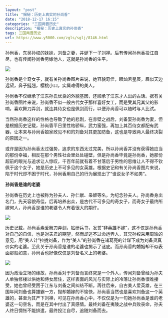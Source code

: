 ```yaml
---
layout: "post"
title: "揭秘：历史上真实的孙尚香"
date: "2018-12-17 16:15"
categories: "三国两晋历史"
description: "揭秘：历史上真实的孙尚香"
tags: 三国两晋历史
url: https://www.y5000.com/zgls/sglj/8146.html
---
```






孙尚香，东吴孙权的妹妹，刘备之妻，并诞下一子刘禅。后有传闻孙尚香投江自尽，也有传闻孙尚香另嫁他人，这就是孙尚香的生平。

![](https://img.y5000.com/uploads/allimg/161223/8-1612231136462T.jpg)

孙尚香是个奇女子，就有关孙尚香图片来说，她容貌奇佳，眼灿若星辰，眉似天边远黛，鼻子挺翘，樱桃小口，实属难得的美人。

孙尚香不仅继承了江东孙氏优良的外貌基因，还顺承了江东才人出的古话。据有关孙尚香图片来说，孙尚香不似一般古代女子那样喜好女工，而是受其兄其父的影响，喜欢舞刀弄剑，就连其侍女也是佩剑而行，以便孙尚香可以随时与人比试。

当然孙尚香这样的性格也导致了她的悲剧，在赤壁之战后，刘备娶孙尚香为妻，但是根据历史记载，孙尚香平日里性格骄纵，武力蛮强，再加上其百侍女都配有武器，让本来与孙尚香娘家政见不和的刘备对其更加防备，这也是导致两人最终决裂的原因之一。

或许是因为孙尚香太过强势，追求的东西太过完美，所以孙尚香并没有获得她应当的那份幸福，相反在那个男性社会里处处碰壁，但是孙尚香毕竟是孙尚香，她那份超前的眼光与追求让人惊叹，千百年前就有着不甘落后于男性的思维让人不得不钦佩于这个女子，她是历史上不可多见的女英雄。根据史记和有关孙尚香图片来说，陷于时代却不困于时代，孙尚香用自己的行为展现出了“谁说女子不如男”。

**孙尚香是谁的老婆**

孙尚香在历史上也被称为孙夫人、孙仁献、枭姬等名，为纪念孙夫人。孙尚香身出名门，先天容貌奇佳，后再培养出众，是古代不可多见的奇女子，而奇女子最终所嫁何人，孙尚香是谁的老婆令人有着很大的期许。

![](https://img.y5000.com/uploads/allimg/161223/8-161223113632920.jpg)

历史记载，孙尚香素爱舞刀弄剑，钻研兵书，发誓“非英雄不嫁”，这不仅是孙尚香对自己的自信，也是对夫君的期望，然而却逃不过命运弄人，其兄孙权采用周瑜的意见，用“美人计”拉拢刘备，作为“美人”的孙尚香在诸葛亮的计谋下成为刘备货真价实的老婆。至此关于孙尚香是谁的老婆也揭示了谜底。而孙尚香的婚姻却不似表面那般如意，孙尚香也好像仅仅是刘备名义上的老婆。

![](https://img.y5000.com/uploads/allimg/161223/8-161223113639D4.jpg)

因为政治立场的缘故，孙尚香对于刘备而言终究是一个外人，传闻刘备曾经为孙夫人单独修楼以供她和侍女居住，这样表面的风光与实际上的冷落让孙尚香很难接受，她也曾经受困于江东与刘备之间纠结不断。再往后来，自古美人爱英雄，在三国年间刘备也算雄霸一方，抛却婚嫁的不愉快，孙尚香当然也是喜欢刘备这一个英雄的，甚至为其产下刘禅，可见在孙尚香心中，不仅仅是为一句她孙尚香是谁的老婆这一句空名，而是在其中付出了真感情。最终刘备在夷陵之战中兵败丧命，孙夫人终日惆怅不能排遣，最终投江自尽，追随刘备而去。
